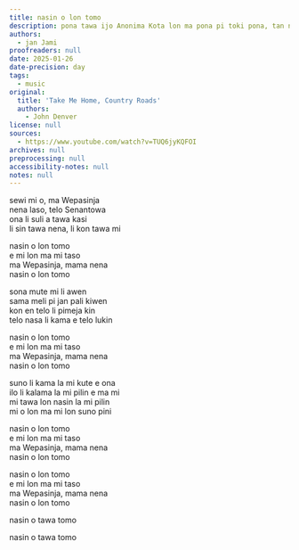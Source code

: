 ```yaml
---
title: nasin o lon tomo
description: pona tawa ijo Anonima Kota lon ma pona pi toki pona, tan ni: ona li kama e wile pi kalama ni tawa lawa mi
authors:
  - jan Jami
proofreaders: null
date: 2025-01-26
date-precision: day
tags:
  - music
original:
  title: 'Take Me Home, Country Roads'
  authors:
    - John Denver
license: null
sources:
  - https://www.youtube.com/watch?v=TUQ6jyKQFOI
archives: null
preprocessing: null
accessibility-notes: null
notes: null
---
```


sewi mi o, ma Wepasinja  
nena laso, telo Senantowa  
ona li suli a tawa kasi  
li sin tawa nena, li kon tawa mi

nasin o lon tomo  
e mi lon ma mi taso  
ma Wepasinja, mama nena  
nasin o lon tomo

sona mute mi li awen  
sama meli pi jan pali kiwen  
kon en telo li pimeja kin  
telo nasa li kama e telo lukin

nasin o lon tomo  
e mi lon ma mi taso  
ma Wepasinja, mama nena  
nasin o lon tomo

suno li kama la mi kute e ona  
ilo li kalama la mi pilin e ma mi  
mi tawa lon nasin la mi pilin  
mi o lon ma mi lon suno pini 

nasin o lon tomo  
e mi lon ma mi taso  
ma Wepasinja, mama nena  
nasin o lon tomo

nasin o lon tomo  
e mi lon ma mi taso  
ma Wepasinja, mama nena  
nasin o lon tomo

nasin o tawa tomo

nasin o tawa tomo
